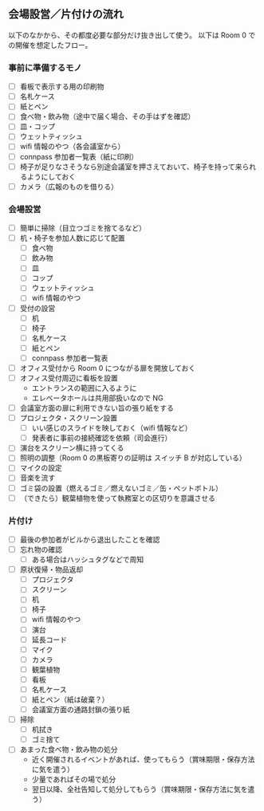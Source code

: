 ## 会場設営／片付けの流れ

以下のなかから、その都度必要な部分だけ抜き出して使う。
以下は Room 0 での開催を想定したフロー。

### 事前に準備するモノ

- [ ] 看板で表示する用の印刷物
- [ ] 名札ケース
- [ ] 紙とペン
- [ ] 食べ物・飲み物（途中で届く場合、その手はずを確認）
- [ ] 皿・コップ
- [ ] ウェットティッシュ
- [ ] wifi 情報のやつ（各会議室から）
- [ ] connpass 参加者一覧表（紙に印刷）
- [ ] 椅子が足りなさそうなら別途会議室を押さえておいて、椅子を持って来られるようにしておく
- [ ] カメラ（広報のものを借りる）

### 会場設営

- [ ] 簡単に掃除（目立つゴミを捨てるなど）
- [ ] 机・椅子を参加人数に応じて配置
    - [ ] 食べ物
    - [ ] 飲み物
    - [ ] 皿
    - [ ] コップ
    - [ ] ウェットティッシュ
    - [ ] wifi 情報のやつ
- [ ] 受付の設営
    - [ ] 机
    - [ ] 椅子
    - [ ] 名札ケース
    - [ ] 紙とペン
    - [ ] connpass 参加者一覧表
- [ ] オフィス受付から Room 0 につながる扉を開放しておく
- [ ] オフィス受付周辺に看板を設置
    * エントランスの範囲に入るように
    * エレベータホールは共用部扱いなので NG
- [ ] 会議室方面の扉に利用できない旨の張り紙をする
- [ ] プロジェクタ・スクリーン設置
    - [ ] いい感じのスライドを映しておく（wifi 情報など）
    - [ ] 発表者に事前の接続確認を依頼（司会進行）
- [ ] 演台をスクリーン横に持ってくる
- [ ] 照明の調整（Room 0 の黒板寄りの証明は スイッチ B が対応している）
- [ ] マイクの設定
- [ ] 音楽を流す
- [ ] ゴミ袋の設置（燃えるゴミ／燃えないゴミ／缶・ペットボトル）
- [ ] （できたら）観葉植物を使って執務室との区切りを意識させる

### 片付け

- [ ] 最後の参加者がビルから退出したことを確認
- [ ] 忘れ物の確認
    - [ ] ある場合はハッシュタグなどで周知
- [ ] 原状復帰・物品返却
    - [ ] プロジェクタ
    - [ ] スクリーン
    - [ ] 机
    - [ ] 椅子
    - [ ] wifi 情報のやつ
    - [ ] 演台
    - [ ] 延長コード
    - [ ] マイク
    - [ ] カメラ
    - [ ] 観葉植物
    - [ ] 看板
    - [ ] 名札ケース
    - [ ] 紙とペン（紙は破棄？）
    - [ ] 会議室方面の通路封鎖の張り紙
- [ ] 掃除
    - [ ] 机拭き
    - [ ] ゴミ捨て
- [ ] あまった食べ物・飲み物の処分
    * 近く開催されるイベントがあれば、使ってもらう（賞味期限・保存方法に気を遣う）
    * 少量であればその場で処分
    * 翌日以降、全社告知して処分してもらう（賞味期限・保存方法に気を遣う）

